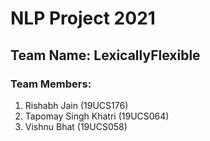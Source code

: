 # NLP Project 2021

## Team Name: LexicallyFlexible

### Team Members:
1) Rishabh Jain (19UCS176)
2) Tapomay Singh Khatri (19UCS064)
3) Vishnu Bhat (19UCS058)
